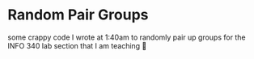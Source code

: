 # Random Pair Groups

some crappy code I wrote at 1:40am to randomly pair up groups for the INFO 340 lab section that I am teaching 🥲
